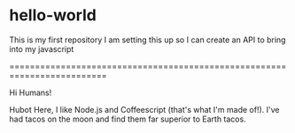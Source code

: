 # hello-world
This is my first repository
I am setting this up so I can create an API to bring into my javascript

=========================================================================

Hi Humans!

Hubot Here, I like Node.js and Coffeescript (that's what I'm made of!).
I've had tacos on the moon and find them far superior to Earth tacos.

